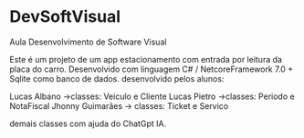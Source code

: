# DevSoftVisual
Aula Desenvolvimento de Software Visual

Este é um projeto de um app estacionamento com entrada por leitura da placa do carro. Desenvolvido com linguagem C# / NetcoreFramework  7.0 + Sqlite como banco de dados.
desenvolvido pelos alunos:

Lucas Albano ->classes: Veiculo e Cliente
Lucas Pietro ->classes: Periodo e NotaFiscal
Jhonny Guimarães -> classes: Ticket e Servico

demais classes com ajuda do ChatGpt IA.
